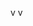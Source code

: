   v                                   v
 
                                                                                                                                                                                                                      
    
